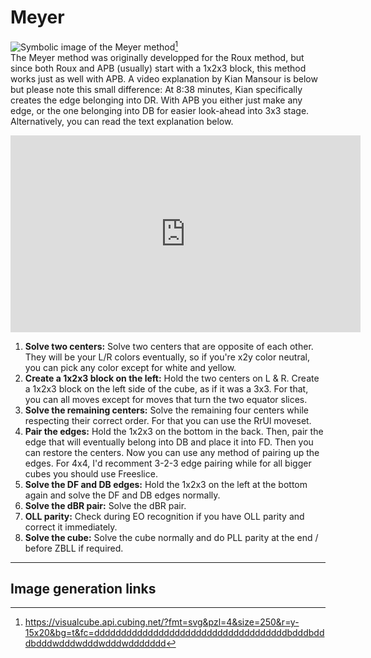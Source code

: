 # Meyer
<image class="right" alt="Symbolic image of the Meyer method" src="/images/yau/meyer/meyer.svg">[^meyer]<br>
The Meyer method was originally developped for the Roux method, but since both Roux and APB (usually) start with a 1x2x3 block, this method works just as well with APB. A video explanation by Kian Mansour is below but please note this small difference: At 8:38 minutes, Kian specifically creates the edge belonging into DR. With APB you either just make any edge, or the one belonging into DB for easier look-ahead into 3x3 stage. Alternatively, you can read the text explanation below.
<iframe width="560" height="315" src="https://www.youtube-nocookie.com/embed/-L86AodUUzE?si=H9xOX638yAuLJDF_" title="YouTube video player" frameborder="0" allow="accelerometer; autoplay; clipboard-write; encrypted-media; gyroscope; picture-in-picture; web-share" referrerpolicy="strict-origin-when-cross-origin" allowfullscreen></iframe>

1. **Solve two centers:** Solve two centers that are opposite of each other. They will be your L/R colors eventually, so if you're x2y color neutral, you can pick any color except for white and yellow.
2. **Create a 1x2x3 block on the left:** Hold the two centers on L & R. Create a 1x2x3 block on the left side of the cube, as if it was a 3x3. For that, you can all moves except for moves that turn the two equator slices.
3. **Solve the remaining centers:** Solve the remaining four centers while respecting their correct order. For that you can use the RrUl moveset.
4. **Pair the edges:** Hold the 1x2x3 on the bottom in the back. Then, pair the edge that will eventually belong into DB and place it into FD. Then you can restore the centers. Now you can use any method of pairing up the edges. For 4x4, I'd recomment 3-2-3 edge pairing while for all bigger cubes you should use Freeslice.
5. **Solve the DF and DB edges:** Hold the 1x2x3 on the left at the bottom again and solve the DF and DB edges normally.
6. **Solve the dBR pair:** Solve the dBR pair.
7. **OLL parity:** Check during EO recognition if you have OLL parity and correct it immediately.
8. **Solve the cube:** Solve the cube normally and do PLL parity at the end / before ZBLL if required.

<hr>

## Image generation links
[^meyer]: <https://visualcube.api.cubing.net/?fmt=svg&pzl=4&size=250&r=y-15x20&bg=t&fc=ddddddddddddddddddddddddddddddddddddbdddbdddbdddwdddwdddwdddwddddddd>